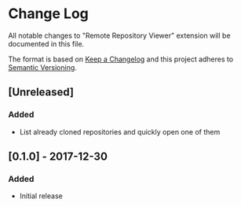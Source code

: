 # Change Log

All notable changes to "Remote Repository Viewer" extension will be documented in this file.

The format is based on [Keep a Changelog](http://keepachangelog.com/en/1.0.0/)
and this project adheres to [Semantic Versioning](http://semver.org/spec/v2.0.0.html).

## [Unreleased]
### Added
- List already cloned repositories and quickly open one of them

## [0.1.0] - 2017-12-30
### Added
- Initial release

